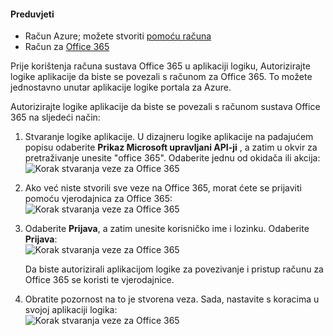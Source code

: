 #### <a name="prerequisites"></a>Preduvjeti
- Račun Azure; možete stvoriti [pomoću računa](https://azure.microsoft.com/free)
- Račun za [Office 365](https://office365.com)  

Prije korištenja računa sustava Office 365 u aplikaciji logiku, Autorizirajte logike aplikacije da biste se povezali s računom za Office 365. To možete jednostavno unutar aplikacije logike portala za Azure.  

Autorizirajte logike aplikacije da biste se povezali s računom sustava Office 365 na sljedeći način:

1. Stvaranje logike aplikacije. U dizajneru logike aplikacije na padajućem popisu odaberite **Prikaz Microsoft upravljani API-ji** , a zatim u okvir za pretraživanje unesite "office 365". Odaberite jednu od okidača ili akcija:  
    ![Korak stvaranja veze za Office 365](./media/connectors-create-api-office365-outlook/office365-sendemail.png)  

2. Ako već niste stvorili sve veze na Office 365, morat ćete se prijaviti pomoću vjerodajnica za Office 365:  
    ![Korak stvaranja veze za Office 365](./media/connectors-create-api-office365-outlook/office365-signin.png)  

3. Odaberite **Prijava**, a zatim unesite korisničko ime i lozinku. Odaberite **Prijava**:  
    ![Korak stvaranja veze za Office 365](./media/connectors-create-api-office365-outlook/office365-usernamepassword.png)

    Da biste autorizirali aplikacijom logike za povezivanje i pristup računu za Office 365 se koristi te vjerodajnice. 

4. Obratite pozornost na to je stvorena veza. Sada, nastavite s koracima u svojoj aplikaciji logika:   
    ![Korak stvaranja veze za Office 365](./media/connectors-create-api-office365-outlook/office365-sendemailproperties.png)  
  